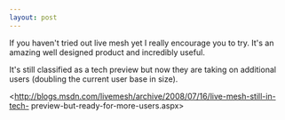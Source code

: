 ```yaml
---
layout: post
---
```

If you haven't tried out live mesh yet I really encourage you to try.  It's an
amazing well designed product and incredibly useful.

It's still classified as a tech preview but now they are taking on additional
users (doubling the current user base in size).

<http://blogs.msdn.com/livemesh/archive/2008/07/16/live-mesh-still-in-tech-
preview-but-ready-for-more-users.aspx>


